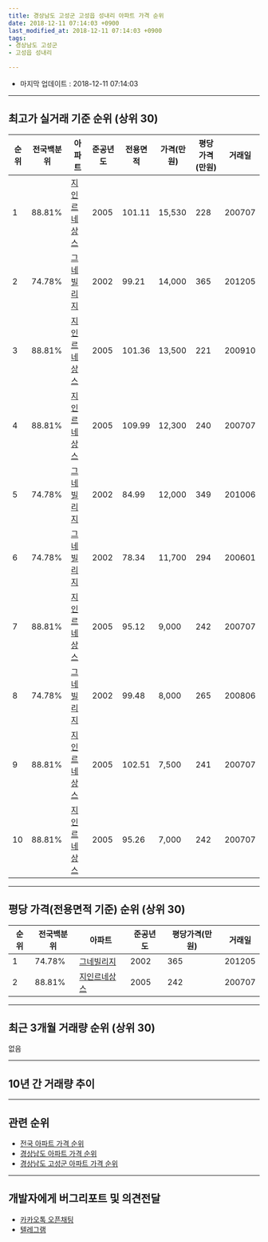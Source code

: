 ```yaml
---
title: 경상남도 고성군 고성읍 성내리 아파트 가격 순위
date: 2018-12-11 07:14:03 +0900
last_modified_at: 2018-12-11 07:14:03 +0900
tags:
- 경상남도 고성군
- 고성읍 성내리

---
```


* 마지막 업데이트 : 2018-12-11 07:14:03

---

## 최고가 실거래 기준 순위 (상위 30)


|순위|전국백분위|아파트|준공년도|전용면적|가격(만원)|평당가격(만원)|거래일|
|---|---|---|---|---|---|---|---|
|1|88.81%|[지인르네상스](https://search.naver.com/search.naver?query=%EA%B2%BD%EC%83%81%EB%82%A8%EB%8F%84+%EA%B3%A0%EC%84%B1%EA%B5%B0+%EA%B3%A0%EC%84%B1%EC%9D%8D+%EC%84%B1%EB%82%B4%EB%A6%AC+%EC%A7%80%EC%9D%B8%EB%A5%B4%EB%84%A4%EC%83%81%EC%8A%A4)|2005|101.11|15,530|228|200707|
|2|74.78%|[그네빌리지](https://search.naver.com/search.naver?query=%EA%B2%BD%EC%83%81%EB%82%A8%EB%8F%84+%EA%B3%A0%EC%84%B1%EA%B5%B0+%EA%B3%A0%EC%84%B1%EC%9D%8D+%EC%84%B1%EB%82%B4%EB%A6%AC+%EA%B7%B8%EB%84%A4%EB%B9%8C%EB%A6%AC%EC%A7%80)|2002|99.21|14,000|365|201205|
|3|88.81%|[지인르네상스](https://search.naver.com/search.naver?query=%EA%B2%BD%EC%83%81%EB%82%A8%EB%8F%84+%EA%B3%A0%EC%84%B1%EA%B5%B0+%EA%B3%A0%EC%84%B1%EC%9D%8D+%EC%84%B1%EB%82%B4%EB%A6%AC+%EC%A7%80%EC%9D%B8%EB%A5%B4%EB%84%A4%EC%83%81%EC%8A%A4)|2005|101.36|13,500|221|200910|
|4|88.81%|[지인르네상스](https://search.naver.com/search.naver?query=%EA%B2%BD%EC%83%81%EB%82%A8%EB%8F%84+%EA%B3%A0%EC%84%B1%EA%B5%B0+%EA%B3%A0%EC%84%B1%EC%9D%8D+%EC%84%B1%EB%82%B4%EB%A6%AC+%EC%A7%80%EC%9D%B8%EB%A5%B4%EB%84%A4%EC%83%81%EC%8A%A4)|2005|109.99|12,300|240|200707|
|5|74.78%|[그네빌리지](https://search.naver.com/search.naver?query=%EA%B2%BD%EC%83%81%EB%82%A8%EB%8F%84+%EA%B3%A0%EC%84%B1%EA%B5%B0+%EA%B3%A0%EC%84%B1%EC%9D%8D+%EC%84%B1%EB%82%B4%EB%A6%AC+%EA%B7%B8%EB%84%A4%EB%B9%8C%EB%A6%AC%EC%A7%80)|2002|84.99|12,000|349|201006|
|6|74.78%|[그네빌리지](https://search.naver.com/search.naver?query=%EA%B2%BD%EC%83%81%EB%82%A8%EB%8F%84+%EA%B3%A0%EC%84%B1%EA%B5%B0+%EA%B3%A0%EC%84%B1%EC%9D%8D+%EC%84%B1%EB%82%B4%EB%A6%AC+%EA%B7%B8%EB%84%A4%EB%B9%8C%EB%A6%AC%EC%A7%80)|2002|78.34|11,700|294|200601|
|7|88.81%|[지인르네상스](https://search.naver.com/search.naver?query=%EA%B2%BD%EC%83%81%EB%82%A8%EB%8F%84+%EA%B3%A0%EC%84%B1%EA%B5%B0+%EA%B3%A0%EC%84%B1%EC%9D%8D+%EC%84%B1%EB%82%B4%EB%A6%AC+%EC%A7%80%EC%9D%B8%EB%A5%B4%EB%84%A4%EC%83%81%EC%8A%A4)|2005|95.12|9,000|242|200707|
|8|74.78%|[그네빌리지](https://search.naver.com/search.naver?query=%EA%B2%BD%EC%83%81%EB%82%A8%EB%8F%84+%EA%B3%A0%EC%84%B1%EA%B5%B0+%EA%B3%A0%EC%84%B1%EC%9D%8D+%EC%84%B1%EB%82%B4%EB%A6%AC+%EA%B7%B8%EB%84%A4%EB%B9%8C%EB%A6%AC%EC%A7%80)|2002|99.48|8,000|265|200806|
|9|88.81%|[지인르네상스](https://search.naver.com/search.naver?query=%EA%B2%BD%EC%83%81%EB%82%A8%EB%8F%84+%EA%B3%A0%EC%84%B1%EA%B5%B0+%EA%B3%A0%EC%84%B1%EC%9D%8D+%EC%84%B1%EB%82%B4%EB%A6%AC+%EC%A7%80%EC%9D%B8%EB%A5%B4%EB%84%A4%EC%83%81%EC%8A%A4)|2005|102.51|7,500|241|200707|
|10|88.81%|[지인르네상스](https://search.naver.com/search.naver?query=%EA%B2%BD%EC%83%81%EB%82%A8%EB%8F%84+%EA%B3%A0%EC%84%B1%EA%B5%B0+%EA%B3%A0%EC%84%B1%EC%9D%8D+%EC%84%B1%EB%82%B4%EB%A6%AC+%EC%A7%80%EC%9D%B8%EB%A5%B4%EB%84%A4%EC%83%81%EC%8A%A4)|2005|95.26|7,000|242|200707|


---

## 평당 가격(전용면적 기준) 순위 (상위 30)


|순위|전국백분위|아파트|준공년도|평당가격(만원)|거래일|
|---|---|---|---|---|---|
|1|74.78%|[그네빌리지](https://search.naver.com/search.naver?query=%EA%B2%BD%EC%83%81%EB%82%A8%EB%8F%84+%EA%B3%A0%EC%84%B1%EA%B5%B0+%EA%B3%A0%EC%84%B1%EC%9D%8D+%EC%84%B1%EB%82%B4%EB%A6%AC+%EA%B7%B8%EB%84%A4%EB%B9%8C%EB%A6%AC%EC%A7%80)|2002|365|201205|
|2|88.81%|[지인르네상스](https://search.naver.com/search.naver?query=%EA%B2%BD%EC%83%81%EB%82%A8%EB%8F%84+%EA%B3%A0%EC%84%B1%EA%B5%B0+%EA%B3%A0%EC%84%B1%EC%9D%8D+%EC%84%B1%EB%82%B4%EB%A6%AC+%EC%A7%80%EC%9D%B8%EB%A5%B4%EB%84%A4%EC%83%81%EC%8A%A4)|2005|242|200707|


---

## 최근 3개월 거래량 순위 (상위 30)

없음

---

## 10년 간 거래량 추이


<div style="width:100%;">
    <canvas id="deal_progress" height="250"></canvas>
</div>

<script>
new Chart(document.getElementById("deal_progress"), {
    type: 'line',
    data: {
        labels: ['200812','200901','200902','200903','200904','200905','200906','200907','200908','200909','200910','200911','200912','201001','201002','201003','201004','201005','201006','201007','201008','201009','201010','201011','201012','201101','201102','201103','201104','201105','201106','201107','201108','201109','201110','201111','201112','201201','201202','201203','201204','201205','201206','201207','201208','201209','201210','201211','201212','201301','201302','201303','201304','201305','201306','201307','201308','201309','201310','201311','201312','201401','201402','201403','201404','201405','201406','201407','201408','201409','201410','201411','201412','201501','201502','201503','201504','201505','201506','201507','201508','201509','201510','201511','201512','201601','201602','201603','201604','201605','201606','201607','201608','201609','201610','201611','201612','201701','201702','201703','201704','201705','201706','201707','201708','201709','201710','201711','201712','201801','201802','201803','201804','201805','201806','201807','201808','201809','201810','201811','201812'],
        datasets: [{
            label: '실거래 수',
            pointRadius: 1,
            data: [0, 0, 0, 0, 0, 1, 0, 1, 0, 0, 1, 0, 1, 0, 1, 0, 0, 1, 1, 0, 0, 0, 0, 0, 0, 0, 0, 1, 1, 1, 0, 0, 2, 0, 0, 2, 1, 0, 0, 0, 0, 1, 0, 0, 0, 0, 0, 0, 0, 0, 0, 0, 0, 0, 0, 0, 0, 0, 0, 0, 0, 0, 0, 0, 0, 1, 0, 0, 0, 0, 0, 0, 1, 0, 0, 0, 0, 0, 0, 0, 0, 0, 1, 0, 0, 0, 0, 0, 0, 0, 0, 0, 0, 0, 0, 0, 0, 0, 0, 0, 0, 0, 0, 0, 0, 0, 0, 0, 0, 0, 0, 0, 0, 0, 0, 1, 0, 0, 0, 0, 0],
            borderColor: "rgba(255, 201, 14, 1)",
            backgroundColor: "rgba(255, 201, 14, 0.5)",
            fill: true,
        }]
    },
    options: {
        responsive: true,
        title: {
            display: true,
            text: '10년간 거래량 추이'
        },
        tooltips: {
            mode: 'index',
            intersect: false,
        },
        hover: {
            mode: 'nearest',
            intersect: true
        },
        scales: {
            xAxes: [{
                display: true,
                scaleLabel: {
                    display: true,
                    labelString: '년/월'
                }
            }],
            yAxes: [{
                display: true,
                ticks: {
                    suggestedMin: 0,
                },
                scaleLabel: {
                    display: true,
                    labelString: '실거래 수'
                }
            }]
        }
    }
});

</script>


---

## 관련 순위

- [전국 아파트 가격 순위](https://inasie.github.io/apt-ranking/전국)
- [경상남도 아파트 가격 순위](https://inasie.github.io/apt-ranking/경상남도)
- [경상남도 고성군 아파트 가격 순위](https://inasie.github.io/apt-ranking/경상남도-고성군)


---

## 개발자에게 버그리포트 및 의견전달

- [카카오톡 오픈채팅](https://open.kakao.com/o/gLJUAP4)
- [텔레그램](https://t.me/inasie)

